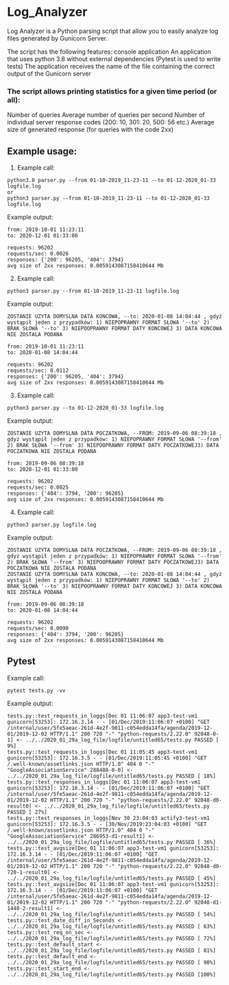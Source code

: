 # Log_Analyzer
Log Analyzer is a Python parsing script that allow you to easily analyze log files generated by Gunicorn Server.

The script has the following features:
console application
An application that uses python 3.8 without external dependencies (Pytest is used to write tests)
The application receives the name of the file containing the correct output of the Gunicorn server

### The script allows printing statistics for a given time period (or all):
Number of queries
Average number of queries per second
Number of individual server response codes (200: 10, 301: 20, 500: 56 etc.)
Average size of generated response (for queries with the code 2xx)

## Example usage:

1) Example call:
```
python3.8 parser.py --from 01-10-2019_11-23-11 --to 01-12-2020_01-33 logfile.log
or
python3 parser.py --from 01-10-2019_11-23-11 --to 01-12-2020_01-33 logfile.log
```
Example output:
```
from: 2019-10-01 11:23:11
to: 2020-12-01 01:33:00

requests: 96202
requests/sec: 0.0026
responses: {'200': 96205, '404': 3794}
avg size of 2xx responses: 0.0059143087158410644 Mb
```
2) Example call:
```
python3 parser.py --from 01-10-2019_11-23-11 logfile.log
```

Example output:
```
ZOSTANIE UZYTA DOMYSLNA DATA KONCOWA, --to: 2020-01-08 14:04:44 , gdyż wystąpił jeden z przypadków: 1) NIEPOPRAWNY FORMAT SŁOWA '--to' 2) BRAK SŁOWA '--to' 3) NIEPOOPRAWNY FORMAT DATY KONCOWEJ 3) DATA KONCOWA NIE ZOSTALA PODANA

from: 2019-10-01 11:23:11
to: 2020-01-08 14:04:44

requests: 96202
requests/sec: 0.0112
responses: {'200': 96205, '404': 3794}
avg size of 2xx responses: 0.0059143087158410644 Mb
```

3) Example call:
```
python3 parser.py --to 01-12-2020_01-33 logfile.log
```

Example output:
```
ZOSTANIE UZYTA DOMYSLNA DATA POCZATKOWA, --FROM: 2019-09-06 08:39:18 , gdyż wystąpił jeden z przypadków: 1) NIEPOPRAWNY FORMAT SŁOWA '--from' 2) BRAK SŁOWA '--from' 3) NIEPOOPRAWNY FORMAT DATY POCZATKOWEJ3) DATA POCZATKOWA NIE ZOSTALA PODANA

from: 2019-09-06 08:39:18
to: 2020-12-01 01:33:00

requests: 96202
requests/sec: 0.0025
responses: {'404': 3794, '200': 96205}
avg size of 2xx responses: 0.0059143087158410644 Mb
```

4) Example call:
```
python3 parser.py logfile.log
```

Example output:
```
ZOSTANIE UZYTA DOMYSLNA DATA POCZATKOWA, --FROM: 2019-09-06 08:39:18 , gdyż wystąpił jeden z przypadków: 1) NIEPOPRAWNY FORMAT SŁOWA '--from' 2) BRAK SŁOWA '--from' 3) NIEPOOPRAWNY FORMAT DATY POCZATKOWEJ3) DATA POCZATKOWA NIE ZOSTALA PODANA
ZOSTANIE UZYTA DOMYSLNA DATA KONCOWA, --to: 2020-01-08 14:04:44 , gdyż wystąpił jeden z przypadków: 1) NIEPOPRAWNY FORMAT SŁOWA '--to' 2) BRAK SŁOWA '--to' 3) NIEPOOPRAWNY FORMAT DATY KONCOWEJ 3) DATA KONCOWA NIE ZOSTALA PODANA

from: 2019-09-06 08:39:18
to: 2020-01-08 14:04:44

requests: 96202
requests/sec: 0.0090
responses: {'404': 3794, '200': 96205}
avg size of 2xx responses: 0.0059143087158410644 Mb
```
## Pytest
Example call:
```
pytest tests.py -vv
```
Example output:
```
tests.py::test_requests_in_loggs[Dec 01 11:06:07 app3-test-vm1 gunicorn[53253]: 172.16.3.14 - - [01/Dec/2019:11:06:07 +0100] "GET /internal/user/5fe5aeac-261d-4e2f-9811-c054edda14fa/agenda/2019-12-01/2019-12-02 HTTP/1.1" 200 720 "-" "python-requests/2.22.0" 92048-0-1] <- ../../2020_01_29a_log_file/logfile/untitled65/tests.py PASSED [  9%]
tests.py::test_requests_in_loggs[Dec 01 11:05:45 app3-test-vm1 gunicorn[53253]: 172.16.3.5 - - [01/Dec/2019:11:05:45 +0100] "GET /.well-known/assetlinks.json HTTP/1.0" 404 0 "-" "GoogleAssociationService" 288488-0-0] <- ../../2020_01_29a_log_file/logfile/untitled65/tests.py PASSED [ 18%]
tests.py::test_responses_in_loggs[Dec 01 11:06:07 app3-test-vm1 gunicorn[53253]: 172.16.3.14 - - [01/Dec/2019:11:06:07 +0100] "GET /internal/user/5fe5aeac-261d-4e2f-9811-c054edda14fa/agenda/2019-12-01/2019-12-02 HTTP/1.1" 200 720 "-" "python-requests/2.22.0" 92048-d0-result0] <- ../../2020_01_29a_log_file/logfile/untitled65/tests.py PASSED [ 27%]
tests.py::test_responses_in_loggs[Nov 30 23:04:03 actify3-test-vm1 gunicorn[53253]: 172.16.3.5 - - [30/Nov/2019:23:04:03 +0100] "GET /.well-known/assetlinks.json HTTP/1.0" 404 0 "-" "GoogleAssociationService" 286953-d1-result1] <- ../../2020_01_29a_log_file/logfile/untitled65/tests.py PASSED [ 36%]
tests.py::test_avgsize[Dec 01 11:06:07 app3-test-vm1 gunicorn[53253]: 172.16.3.14 - - [01/Dec/2019:11:06:07 +0100] "GET /internal/user/5fe5aeac-261d-4e2f-9811-c054edda14fa/agenda/2019-12-01/2019-12-02 HTTP/1.1" 200 720 "-" "python-requests/2.22.0" 92048-d0-720-1-result0] <- ../../2020_01_29a_log_file/logfile/untitled65/tests.py PASSED [ 45%]
tests.py::test_avgsize[Dec 01 11:06:07 app3-test-vm1 gunicorn[53253]: 172.16.3.14 - - [01/Dec/2019:11:06:07 +0100] "GET /internal/user/5fe5aeac-261d-4e2f-9811-c054edda14fa/agenda/2019-12-01/2019-12-02 HTTP/1.1" 200 720 "-" "python-requests/2.22.0" 92048-d1-1440-2-result1] <- ../../2020_01_29a_log_file/logfile/untitled65/tests.py PASSED [ 54%]
tests.py::test_date_diff_in_Seconds <- ../../2020_01_29a_log_file/logfile/untitled65/tests.py PASSED [ 63%]
tests.py::test_req_on_sec <- ../../2020_01_29a_log_file/logfile/untitled65/tests.py PASSED [ 72%]
tests.py::test_default_start <- ../../2020_01_29a_log_file/logfile/untitled65/tests.py PASSED [ 81%]
tests.py::test_default_end <- ../../2020_01_29a_log_file/logfile/untitled65/tests.py PASSED [ 90%]
tests.py::test_start_end <- ../../2020_01_29a_log_file/logfile/untitled65/tests.py PASSED [100%]
```

